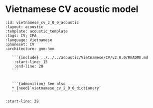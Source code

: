 
# Vietnamese CV acoustic model

``````{acoustic} Vietnamese CV acoustic model
:id: vietnamese_cv_2_0_0_acoustic
:layout: acoustic
:template: acoustic_template
:tags: CV; IPA
:language: Vietnamese
:phoneset: CV
:architecture: gmm-hmm

   ```{include} ../../../acoustic/Vietnamese/CV/v2.0.0/README.md
    :start-line: 15
    :end-line: 28
   ```


   ```{admonition} See also
   * {need}`vietnamese_cv_2_0_0_dictionary`
   ```
``````

```{include} ../../../acoustic/Vietnamese/CV/v2.0.0/README.md
:start-line: 28
```

